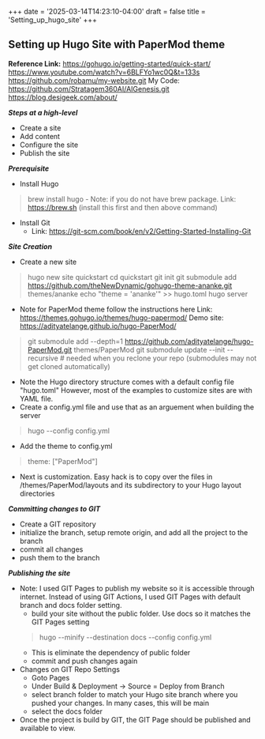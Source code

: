 +++
date = '2025-03-14T14:23:10-04:00'
draft = false
title = 'Setting_up_hugo_site'
+++

## Setting up Hugo Site with PaperMod theme 

**Reference Link:**
https://gohugo.io/getting-started/quick-start/
https://www.youtube.com/watch?v=6BLFYo1wc0Q&t=133s
https://github.com/robamu/my-website.git
My Code: https://github.com/Stratagem360AI/AIGenesis.git
https://blog.desigeek.com/about/

***Steps at a high-level***
- Create a site
- Add content
- Configure the site
- Publish the site

***Prerequisite***
- Install Hugo
> brew install hugo
    - Note: if you do not have brew package. Link: https://brew.sh (install this first and then above command)
- Install Git 
    - Link: https://git-scm.com/book/en/v2/Getting-Started-Installing-Git

***Site Creation***
- Create a new site
> hugo new site quickstart
> cd quickstart
> git init
> git submodule add https://github.com/theNewDynamic/gohugo-theme-ananke.git themes/ananke
> echo "theme = 'ananke'" >> hugo.toml
> hugo server
- Note for PaperMod theme follow the instructions here
Link: https://themes.gohugo.io/themes/hugo-papermod/
Demo site: https://adityatelange.github.io/hugo-PaperMod/
> git submodule add --depth=1 https://github.com/adityatelange/hugo-PaperMod.git themes/PaperMod
> git submodule update --init --recursive # needed when you reclone your repo (submodules may not get cloned automatically)
- Note the Hugo directory structure comes with a default config file "hugo.toml" However, most of the examples to customize sites are with YAML file. 
- Create a config.yml file and use that as an arguement when building the server
> hugo --config config.yml
- Add the theme to config.yml
> theme: ["PaperMod"]
- Next is customization. Easy hack is to copy over the files in /themes/PaperMod/layouts and its subdirectory to your Hugo layout directories

***Committing changes to GIT***
- Create a GIT repository
- initialize the branch, setup remote origin, and add all the project to the branch
- commit all changes
- push them to the branch

***Publishing the site***
- Note: I used GIT Pages to publish my website so it is accessible through internet. Instead of using GIT Actions, I used GIT Pages with default branch and docs folder setting.
    - build your site without the public folder. Use docs so it matches the GIT Pages setting
    > hugo --minify --destination docs --config config.yml
    - This is eliminate the dependency of public folder
    - commit and push changes again
- Changes on GIT Repo Settings
    - Goto Pages
    - Under Build & Deployment -> Source = Deploy from Branch
    - select branch folder to match your Hugo site branch where you pushed your changes. In many cases, this will be main
    - select the docs folder
- Once the project is build by GIT, the GIT Page should be published and available to view.
